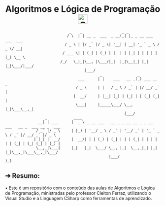 <div align="center">
  <h1>Algoritmos e Lógica de Programação <img src="https://cdn3.iconfinder.com/data/icons/education-652/64/mathematics-education-calculating-computer-512.png" width="30px" height="30px" alt="ComputerMathematics-pic"></h1>

<div align="left">

```
                             _    _                  _ _
                            / \  | | __ _  ___  _ __(_| |_ _ __ ___   ___  ___
                           / _ \ | |/ _` |/ _ \| '__| | __| '_ ` _ \ / _ \/ __|
                          / ___ \| | (_| | (_) | |  | | |_| | | | | | (_) \__ \
                         /_/   \_|_|\__, |\___/|_|  |_|\__|_| |_| |_|\___/|___/
                                    |___/
                                           _                _
                                 ___      | |    ___   __ _(_) ___ __ _
                                / _ \     | |   / _ \ / _` | |/ __/ _` |
                               |  __/     | |__| (_) | (_| | | (_| (_| |
                                \___|     |_____\___/ \__, |_|\___\__,_|
                                                      |___/
                  _            ____
               __| | ___      |  _ \ _ __ ___   __ _ _ __ __ _ _ __ ___   __ _  ___ __ _  ___
              / _` |/ _ \     | |_) | '__/ _ \ / _` | '__/ _` | '_ ` _ \ / _` |/ __/ _` |/ _ \
             | (_| |  __/     |  __/| | | (_) | (_| | | | (_| | | | | | | (_| | (_| (_| | (_) |
              \__,_|\___|     |_|   |_|  \___/ \__, |_|  \__,_|_| |_| |_|\__,_|\___\__,_|\___/
                                               |___/                            )_)
```
<div align="left">

## ➔ Resumo:

</div>

<div align="left">
• Este é um repositório com o conteúdo das aulas de Algoritmos e Lógica de Programação, ministradas pelo professor Cleiton Ferraz, utilizando o Visual Studio e a Linguagem CSharp como ferramentas de aprendizado.
</div>
